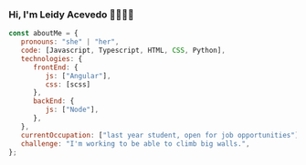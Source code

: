 ### Hi, I'm Leidy Acevedo 👋🙌👩‍💻

```javascript
const aboutMe = {
   pronouns: "she" | "her",
   code: [Javascript, Typescript, HTML, CSS, Python],
   technologies: {
      frontEnd: {
         js: ["Angular"],
         css: [scss]
      },
      backEnd: {         
         js: ["Node"],
      },      
   },
   currentOccupation: ["last year student, open for job opportunities"],
   challenge: "I'm working to be able to climb big walls.",
};
```

<!--
**leidyaJ/leidyAJ** is a ✨ _special_ ✨ repository because its `README.md` (this file) appears on your GitHub profile.

Here are some ideas to get you started:

- 🔭 I’m currently working on ...
- 🌱 I’m currently learning ...
- 👯 I’m looking to collaborate on ...
- 🤔 I’m looking for help with ...
- 💬 Ask me about ...
- 📫 How to reach me: ...
- 😄 Pronouns: ...
- ⚡ Fun fact: ...
-->

